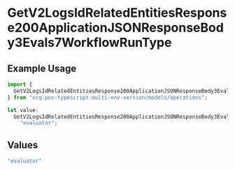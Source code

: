 # GetV2LogsIdRelatedEntitiesResponse200ApplicationJSONResponseBody3Evals7WorkflowRunType

## Example Usage

```typescript
import {
  GetV2LogsIdRelatedEntitiesResponse200ApplicationJSONResponseBody3Evals7WorkflowRunType,
} from "orq-poc-typescript-multi-env-version/models/operations";

let value:
  GetV2LogsIdRelatedEntitiesResponse200ApplicationJSONResponseBody3Evals7WorkflowRunType =
    "evaluator";
```

## Values

```typescript
"evaluator"
```
